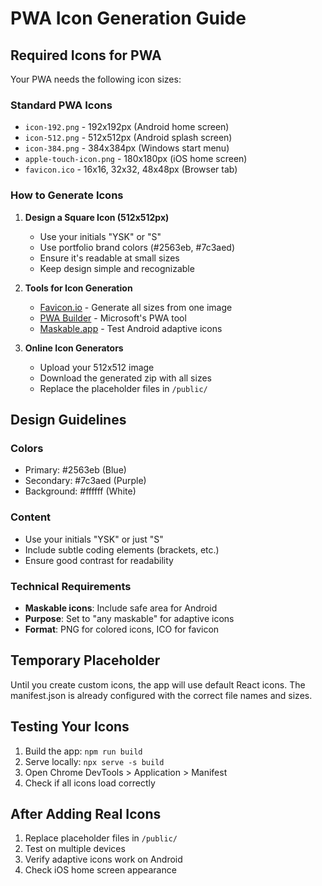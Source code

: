 # PWA Icon Generation Guide

## Required Icons for PWA

Your PWA needs the following icon sizes:

### Standard PWA Icons
- `icon-192.png` - 192x192px (Android home screen)
- `icon-512.png` - 512x512px (Android splash screen)
- `icon-384.png` - 384x384px (Windows start menu)
- `apple-touch-icon.png` - 180x180px (iOS home screen)
- `favicon.ico` - 16x16, 32x32, 48x48px (Browser tab)

### How to Generate Icons

1. **Design a Square Icon (512x512px)**
   - Use your initials "YSK" or "S" 
   - Use portfolio brand colors (#2563eb, #7c3aed)
   - Ensure it's readable at small sizes
   - Keep design simple and recognizable

2. **Tools for Icon Generation**
   - [Favicon.io](https://favicon.io/) - Generate all sizes from one image
   - [PWA Builder](https://www.pwabuilder.com/) - Microsoft's PWA tool
   - [Maskable.app](https://maskable.app/) - Test Android adaptive icons

3. **Online Icon Generators**
   - Upload your 512x512 image
   - Download the generated zip with all sizes
   - Replace the placeholder files in `/public/`

## Design Guidelines

### Colors
- Primary: #2563eb (Blue)
- Secondary: #7c3aed (Purple) 
- Background: #ffffff (White)

### Content
- Use your initials "YSK" or just "S"
- Include subtle coding elements (brackets, etc.)
- Ensure good contrast for readability

### Technical Requirements
- **Maskable icons**: Include safe area for Android
- **Purpose**: Set to "any maskable" for adaptive icons
- **Format**: PNG for colored icons, ICO for favicon

## Temporary Placeholder

Until you create custom icons, the app will use default React icons. The manifest.json is already configured with the correct file names and sizes.

## Testing Your Icons

1. Build the app: `npm run build`
2. Serve locally: `npx serve -s build`
3. Open Chrome DevTools > Application > Manifest
4. Check if all icons load correctly

## After Adding Real Icons

1. Replace placeholder files in `/public/`
2. Test on multiple devices
3. Verify adaptive icons work on Android
4. Check iOS home screen appearance